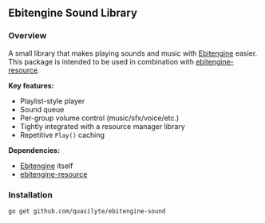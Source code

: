 ## Ebitengine Sound Library

### Overview

A small library that makes playing sounds and music with [Ebitengine](https://github.com/hajimehoshi/ebiten) easier. This package is intended to be used in combination with [ebitengine-resource](https://github.com/quasilyte/ebitengine-resource).

**Key features:**

* Playlist-style player
* Sound queue
* Per-group volume control (music/sfx/voice/etc.)
* Tightly integrated with a resource manager library
* Repetitive `Play()` caching

**Dependencies:**

* [Ebitengine](https://github.com/hajimehoshi/ebiten) itself
* [ebitengine-resource](https://github.com/quasilyte/ebitengine-resource)

### Installation

```bash
go get github.com/quasilyte/ebitengine-sound
```
